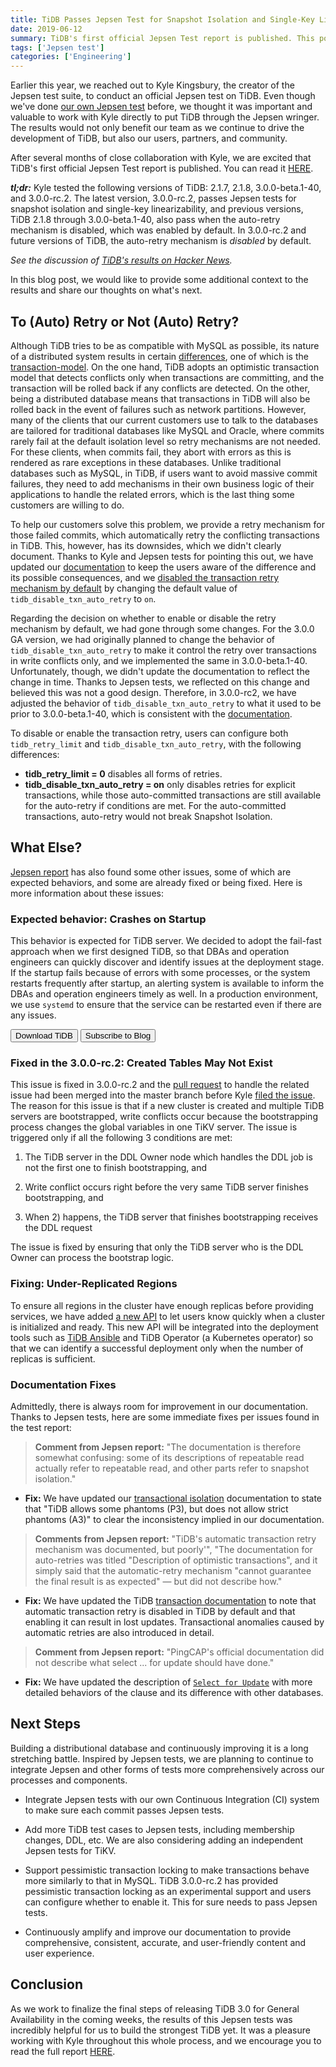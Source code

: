 ```yaml
---
title: TiDB Passes Jepsen Test for Snapshot Isolation and Single-Key Linearizability
date: 2019-06-12
summary: TiDB's first official Jepsen Test report is published. This post introduces some additional context to the test results and PingCAP's thoughts on what's next.
tags: ['Jepsen test']
categories: ['Engineering']
---
```


Earlier this year, we reached out to Kyle Kingsbury, the creator of the Jepsen test suite, to conduct an official Jepsen test on TiDB. Even though we've done [our own Jepsen test](https://github.com/pingcap/jepsen) before, we thought it was important and valuable to work with Kyle directly to put TiDB through the Jepsen wringer. The results would not only benefit our team as we continue to drive the development of TiDB, but also our users, partners, and community.

After several months of close collaboration with Kyle, we are excited that TiDB's first official Jepsen Test report is published. You can read it [HERE](https://jepsen.io/analyses/tidb-2.1.7).

***tl;dr:*** Kyle tested the following versions of TiDB: 2.1.7, 2.1.8, 3.0.0-beta.1-40, and 3.0.0-rc.2. The latest version, 3.0.0-rc.2, passes Jepsen tests for snapshot isolation and single-key linearizability, and previous versions, TiDB 2.1.8 through 3.0.0-beta.1-40, also pass when the auto-retry mechanism is disabled, which was enabled by default. In 3.0.0-rc.2 and future versions of TiDB, the auto-retry mechanism is *disabled* by default.

*See the discussion of [TiDB's results on Hacker News](https://news.ycombinator.com/item?id=20163975).*

In this blog post, we would like to provide some additional context to the results and share our thoughts on what's next.

## To (Auto) Retry or Not (Auto) Retry?

Although TiDB tries to be as compatible with MySQL as possible, its nature of a distributed system results in certain [differences](https://pingcap.com/docs/dev/reference/mysql-compatibility/), one of which is the [transaction-model](https://pingcap.com/docs/dev/reference/transactions/transaction-model/). On the one hand, TiDB adopts an optimistic transaction model that detects conflicts only when transactions are committing, and the transaction will be rolled back if any conflicts are detected. On the other, being a distributed database means that transactions in TiDB will also be rolled back in the event of failures such as network partitions. However, many of the clients that our current customers use to talk to the databases are tailored for traditional databases like MySQL and Oracle, where commits rarely fail at the default isolation level so retry mechanisms are not needed. For these clients, when commits fail, they abort with errors as this is rendered as rare exceptions in these databases. Unlike traditional databases such as MySQL, in TiDB, if users want to avoid massive commit failures, they need to add mechanisms in their own business logic of their applications to handle the related errors, which is the last thing some customers are willing to do.

To help our customers solve this problem, we provide a retry mechanism for those failed commits, which automatically retry the conflicting transactions in TiDB. This, however, has its downsides, which we didn't clearly document. Thanks to Kyle and Jepsen tests for pointing this out, we have updated our [documentation](https://pingcap.com/docs/dev/reference/transactions/transaction-model/#transaction-retry) to keep the users aware of the difference and its possible consequences, and we [disabled the transaction retry mechanism by default](https://pingcap.com/docs/dev/reference/transactions/transaction-model/#transaction-retry) by changing the default value of `tidb_disable_txn_auto_retry` to `on`.

Regarding the decision on whether to enable or disable the retry mechanism by default, we had gone through some changes. For the 3.0.0 GA version, we had originally planned to change the behavior of `tidb_disable_txn_auto_retry` to make it control the retry over transactions in write conflicts only, and we implemented the same in 3.0.0-beta.1-40. Unfortunately, though, we didn't update the documentation to reflect the change in time. Thanks to Jepsen tests, we reflected on this change and believed this was not a good design. Therefore, in 3.0.0-rc2, we have adjusted the behavior of `tidb_disable_txn_auto_retry` to what it used to be prior to 3.0.0-beta.1-40, which is consistent with the [documentation](https://pingcap.com/docs/dev/reference/configuration/tidb-server/tidb-specific-variables/#tidb-disable-txn-auto-retry).

To disable or enable the transaction retry, users can configure both `tidb_retry_limit` and `tidb_disable_txn_auto_retry`, with the following differences:

- **tidb_retry_limit = 0** disables all forms of retries.
- **tidb_disable_txn_auto_retry = on** only disables retries for explicit transactions, while those auto-committed transactions are still available for the auto-retry if conditions are met. For the auto-committed transactions, auto-retry would not break Snapshot Isolation.

## What Else?

[Jepsen report](https://jepsen.io/analyses/tidb-2.1.7) has also found some other issues, some of which are expected behaviors, and some are already fixed or being fixed. Here is more information about these issues:

### Expected behavior: Crashes on Startup

This behavior is expected for TiDB server. We decided to adopt the fail-fast approach when we first designed TiDB, so that DBAs and operation engineers can quickly discover and identify issues at the deployment stage. If the startup fails because of errors with some processes, or the system restarts frequently after startup, an alerting system is available to inform the DBAs and operation engineers timely as well. In a production environment, we use `systemd` to ensure that the service can be restarted even if there are any issues.

<div class="trackable-btns">
    <a href="https://pingcap.com/download" onclick="trackViews('TiDB Passes Jepsen Test for Snapshot Isolation and Single-Key Linearizability', 'download-tidb-btn-middle')"><button>Download TiDB</button></a>
    <a href="https://share.hsforms.com/1e2W03wLJQQKPd1d9rCbj_Q2npzm" onclick="trackViews('TiDB Passes Jepsen Test for Snapshot Isolation and Single-Key Linearizability', 'subscribe-blog-btn-middle')"><button>Subscribe to Blog</button></a>
</div>

### Fixed in the 3.0.0-rc.2: Created Tables May Not Exist

This issue is fixed in 3.0.0-rc.2 and the [pull request](https://github.com/pingcap/tidb/pull/10029) to handle the related issue had been merged into the master branch before Kyle [filed the issue](https://github.com/pingcap/tidb/issues/10410). The reason for this issue is that if a new cluster is created and multiple TiDB servers are bootstrapped, write conflicts occur because the bootstrapping process changes the global variables in one TiKV server. The issue is triggered only if all the following 3 conditions are met:

1) The TiDB server in the DDL Owner node which handles the DDL job is not the first one to finish bootstrapping, and

2) Write conflict occurs right before the very same TiDB server finishes bootstrapping, and

3) When 2) happens, the TiDB server that finishes bootstrapping receives the DDL request

The issue is fixed by ensuring that only the TiDB server who is the DDL Owner can process the bootstrap logic.

### Fixing: Under-Replicated Regions

To ensure all regions in the cluster have enough replicas before providing services, we have added [a new API](https://github.com/pingcap/pd/pull/1555) to let users know quickly when a cluster is initialized and ready. This new API will be integrated into the deployment tools such as [TiDB Ansible](https://github.com/pingcap/tidb-ansible/pull/774) and TiDB Operator (a Kubernetes operator) so that we can identify a successful deployment only when the number of replicas is sufficient.

### Documentation Fixes

Admittedly, there is always room for improvement in our documentation. Thanks to Jepsen tests, here are some immediate fixes per issues found in the test report:

> **Comment from Jepsen report:** "The documentation is therefore somewhat confusing: some of its descriptions of repeatable read actually refer to repeatable read, and other parts refer to snapshot isolation."

- **Fix:** We have updated our [transactional isolation](https://pingcap.com/docs/dev/reference/transactions/transaction-isolation/#difference-between-tidb-and-ansi-repeatable-read) documentation to state that "TiDB allows some phantoms (P3), but does not allow strict phantoms (A3)" to clear the inconsistency implied in our documentation.

> **Comments from Jepsen report:** "TiDB's automatic transaction retry mechanism was documented, but poorly'", "The documentation for auto-retries was titled "Description of optimistic transactions", and it simply said that the automatic-retry mechanism "cannot guarantee the final result is as expected" — but did not describe how."

- **Fix:** We have updated the TiDB [transaction documentation](https://pingcap.com/docs/dev/reference/transactions/transaction-isolation/#transaction-retry) to note that automatic transaction retry is disabled in TiDB by default and that enabling it can result in lost updates. Transactional anomalies caused by automatic retries are also introduced in detail.

> **Comment from Jepsen report:** "PingCAP's official documentation did not describe what select ... for update should have done."

- **Fix:** We have updated the description of [`Select for Update`](https://pingcap.com/docs/dev/reference/sql/statements/select/#description-of-the-syntax-elements) with more detailed behaviors of the clause and its difference with other databases.

## Next Steps

Building a distributional database and continuously improving it is a long stretching battle. Inspired by Jepsen tests, we are planning to continue to integrate Jepsen and other forms of tests more comprehensively across our processes and components.

- Integrate Jepsen tests with our own Continuous Integration (CI) system to make sure each commit passes Jepsen tests.

- Add more TiDB test cases to Jepsen tests, including membership changes, DDL, etc. We are also considering adding an independent Jepsen tests for TiKV.

- Support pessimistic transaction locking to make transactions behave more similarly to that in MySQL. TiDB 3.0.0-rc.2 has provided pessimistic transaction locking as an experimental support and users can configure whether to enable it. This for sure needs to pass Jepsen tests.

- Continuously amplify and improve our documentation to provide comprehensive, consistent, accurate, and user-friendly content and user experience.

## Conclusion

As we work to finalize the final steps of releasing TiDB 3.0 for General Availability in the coming weeks, the results of this Jepsen tests was incredibly helpful for us to build the strongest TiDB yet. It was a pleasure working with Kyle throughout this whole process, and we encourage you to read the full report [HERE](http://jepsen.io/analyses/tidb-2.1.7).
